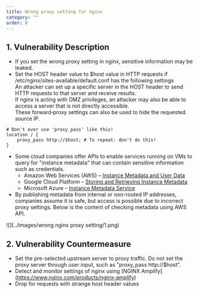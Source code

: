 ```yaml
---
title: Wrong proxy setting for nginx
category: ""
order: 0
---
```



## 1. Vulnerability Description
* If you set the wrong proxy setting in nginx, sensitive information may be leaked.
* Set the HOST header value to $host value in HTTP requests if /etc/nginx/sites-available/default.conf has the following settings<br>
An attacker can set up a specific server in the HOST header to send HTTP requests to that server and receive results.<br>
If nginx is acting with DMZ privileges, an attacker may also be able to access a server that is not directly accessible.<br>
These forward‐proxy settings can also be used to hide the requested source IP.

```
# Don't ever use 'proxy_pass' like this!
location / {
    proxy_pass http://$host; # To repeat: don't do this!
}
```

* Some cloud companies offer APIs to enable services running on VMs to query for "instance metadata" that can contain sensitive information such as credentials.
  * Amazon Web Services (AWS) – [Instance Metadata and User Data](https://docs.aws.amazon.com/AWSEC2/latest/UserGuide/ec2-instance-metadata.html)
  * Google Cloud Platform – [Storing and Retrieving Instance Metadata](https://cloud.google.com/compute/docs/storing-retrieving-metadata)
  * Microsoft Azure – [Instance Metadata Service](https://docs.microsoft.com/en-us/azure/virtual-machines/windows/instance-metadata-service)
* By publishing metadata from internal or non-routed IP addresses, companies assume it is safe, but access is possible due to incorrect proxy settings. 
Below is the content of checking metadata using AWS API.

![](../images/wrong nginx proxy setting/1.png)


## 2. Vulnerability Countermeasure
* Set the pre-selected upstream server to proxy traffic. Do not set the proxy server through user input, such as "proxy_pass http://$host".
* Detect and monitor settings of nginx using [NGINX Amplify] (https://www.nginx.com/products/nginx-amplify)
* Drop for requests with strange host header values
